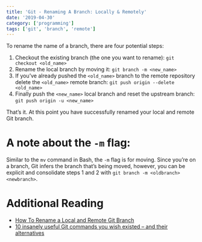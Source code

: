 ```yaml
---
title: 'Git - Renaming A Branch: Locally & Remotely'
date: '2019-04-30'
category: ['programming']
tags: ['git', 'branch', 'remote']
---
```


To rename the name of a branch, there are four potential steps:

1. Checkout the existing branch (the one you want to rename): `git checkout <old_name>`
2. Rename the local branch by moving it: `git branch -m <new_name>`
3. If you’ve already pushed the `<old_name>` branch to the remote repository delete the `<old_name>` remote branch: `git push origin --delete <old_name>`
4. Finally push the `<new_name>` local branch and reset the upstream branch: `git push origin -u <new_name>`

That’s it. At this point you have successfully renamed your local and remote Git branch.

# A note about the `-m` flag:

Similar to the `mv` command in Bash, the `-m` flag is for moving. Since you’re on a branch, Git infers the branch that’s being moved, however, you can be explicit and consolidate steps 1 and 2 with `git branch -m <oldbranch> <newbranch>`.

# Additional Reading

- [How To Rename a Local and Remote Git Branch](https://linuxize.com/post/how-to-rename-local-and-remote-git-branch/)
- [10 insanely useful Git commands you wish existed – and their alternatives](https://dev.to/datreeio/10-insanely-useful-git-commands-you-wish-existed-and-their-alternatives-8e6)
